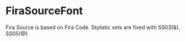# FiraSourceFont
Fira Source is based on Fira Code. Stylistic sets are fixed with SS03(&amp;), SS05(@).
